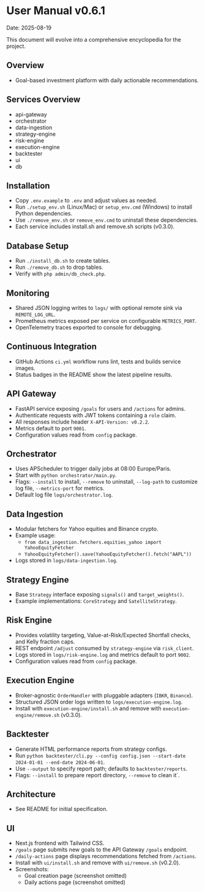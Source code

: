 # User Manual v0.6.1

Date: 2025-08-19

This document will evolve into a comprehensive encyclopedia for the project.

## Overview
- Goal-based investment platform with daily actionable recommendations.

## Services Overview
- api-gateway
- orchestrator
- data-ingestion
- strategy-engine
- risk-engine
- execution-engine
- backtester
- ui
- db

## Installation
- Copy `.env.example` to `.env` and adjust values as needed.
- Run `./setup_env.sh` (Linux/Mac) or `setup_env.cmd` (Windows) to install Python dependencies.
- Use `./remove_env.sh` or `remove_env.cmd` to uninstall these dependencies.
- Each service includes install.sh and remove.sh scripts (v0.3.0).

## Database Setup
- Run `./install_db.sh` to create tables.
- Run `./remove_db.sh` to drop tables.
- Verify with `php admin/db_check.php`.

## Monitoring
- Shared JSON logging writes to `logs/` with optional remote sink via `REMOTE_LOG_URL`.
- Prometheus metrics exposed per service on configurable `METRICS_PORT`.
- OpenTelemetry traces exported to console for debugging.

## Continuous Integration
- GitHub Actions `ci.yml` workflow runs lint, tests and builds service images.
- Status badges in the README show the latest pipeline results.

## API Gateway
- FastAPI service exposing `/goals` for users and `/actions` for admins.
- Authenticate requests with JWT tokens containing a `role` claim.
- All responses include header `X-API-Version: v0.2.2`.
- Metrics default to port `9001`.
 - Configuration values read from `config` package.

## Orchestrator
- Uses APScheduler to trigger daily jobs at 08:00 Europe/Paris.
- Start with `python orchestrator/main.py`.
- Flags: `--install` to install, `--remove` to uninstall, `--log-path` to customize log file, `--metrics-port` for metrics.
- Default log file `logs/orchestrator.log`.

## Data Ingestion
- Modular fetchers for Yahoo equities and Binance crypto.
- Example usage:
  - `from data_ingestion.fetchers.equities_yahoo import YahooEquityFetcher`
  - `YahooEquityFetcher().save(YahooEquityFetcher().fetch("AAPL"))`
- Logs stored in `logs/data-ingestion.log`.

## Strategy Engine
- Base `Strategy` interface exposing `signals()` and `target_weights()`.
- Example implementations: `CoreStrategy` and `SatelliteStrategy`.

## Risk Engine
- Provides volatility targeting, Value-at-Risk/Expected Shortfall checks, and Kelly fraction caps.
- REST endpoint `/adjust` consumed by `strategy-engine` via `risk_client`.
- Logs stored in `logs/risk-engine.log` and metrics default to port `9002`.
 - Configuration values read from `config` package.

## Execution Engine
- Broker-agnostic `OrderHandler` with pluggable adapters (`IBKR`, `Binance`).
- Structured JSON order logs written to `logs/execution-engine.log`.
- Install with `execution-engine/install.sh` and remove with `execution-engine/remove.sh` (v0.3.0).

## Backtester
- Generate HTML performance reports from strategy configs.
- Run `python backtester/cli.py --config config.json --start-date 2024-01-01 --end-date 2024-06-01`.
- Use `--output` to specify report path; defaults to `backtester/reports`.
- Flags: `--install` to prepare report directory, `--remove` to clean it`.

## Architecture
- See README for initial specification.

## UI
- Next.js frontend with Tailwind CSS.
- `/goals` page submits new goals to the API Gateway `/goals` endpoint.
- `/daily-actions` page displays recommendations fetched from `/actions`.
- Install with `ui/install.sh` and remove with `ui/remove.sh` (v0.2.0).
- Screenshots:
  - Goal creation page (screenshot omitted)
  - Daily actions page (screenshot omitted)
